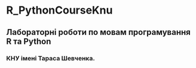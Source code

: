 # R_PythonCourseKnu
## Лабораторні роботи по мовам програмування R та Python
### КНУ імені Тараса Шевченка.
